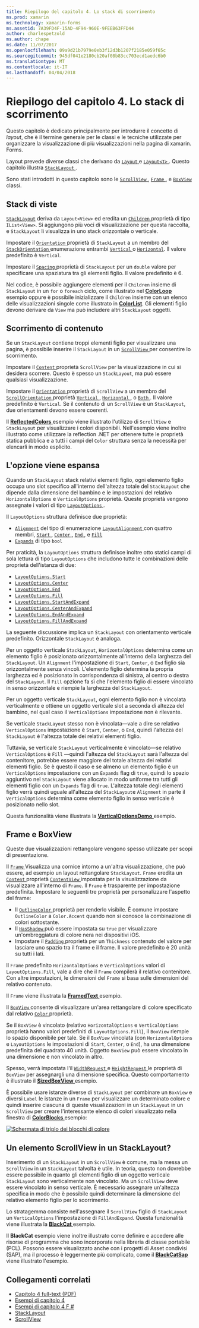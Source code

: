 ```yaml
---
title: Riepilogo del capitolo 4. Lo stack di scorrimento
ms.prod: xamarin
ms.technology: xamarin-forms
ms.assetid: 7A39FD4F-15AD-4F94-960E-9FEEB63FFD44
author: charlespetzold
ms.author: chape
ms.date: 11/07/2017
ms.openlocfilehash: 09a9d21b7979e0eb3f12d3b1207f2185e059f65c
ms.sourcegitcommit: 945df041e2180cb20af08b83cc703ecd1aedc6b0
ms.translationtype: MT
ms.contentlocale: it-IT
ms.lasthandoff: 04/04/2018
---
```

# <a name="summary-of-chapter-4-scrolling-the-stack"></a>Riepilogo del capitolo 4. Lo stack di scorrimento

Questo capitolo è dedicato principalmente per introdurre il concetto di *layout*, che è il termine generale per le classi e le tecniche utilizzate per organizzare la visualizzazione di più visualizzazioni nella pagina di xamarin. Forms.

Layout prevede diverse classi che derivano da [ `Layout` ](https://developer.xamarin.com/api/type/Xamarin.Forms.Layout/) e [ `Layout<T>` ](https://developer.xamarin.com/api/type/Xamarin.Forms.Layout%3CT%3E/). Questo capitolo illustra [ `StackLayout` ](https://developer.xamarin.com/api/type/Xamarin.Forms.StackLayout/).

Sono stati introdotti in questo capitolo sono le [ `ScrollView` ](https://developer.xamarin.com/api/type/Xamarin.Forms.ScrollView/), [ `Frame` ](https://developer.xamarin.com/api/type/Xamarin.Forms.Frame/), e [ `BoxView` ](https://developer.xamarin.com/api/type/Xamarin.Forms.BoxView/) classi.

## <a name="stacks-of-views"></a>Stack di viste

[`StackLayout`](https://developer.xamarin.com/api/type/Xamarin.Forms.StackLayout/) deriva da `Layout<View>` ed eredita un [ `Children` ](https://developer.xamarin.com/api/type/Xamarin.Forms.Layout%3CT%3E/) proprietà di tipo `IList<View>`. Si aggiungono più voci di visualizzazione per questa raccolta, e `StackLayout` li visualizza in uno stack orizzontale o verticale.

Impostare il [ `Orientation` ](https://developer.xamarin.com/api/property/Xamarin.Forms.StackLayout.Orientation/) proprietà di `StackLayout` a un membro del [ `StackOrientation` ](https://developer.xamarin.com/api/type/Xamarin.Forms.StackOrientation/) enumerazione entrambi [ `Vertical` ](https://developer.xamarin.com/api/field/Xamarin.Forms.StackOrientation.Vertical/) o [ `Horizontal`](https://developer.xamarin.com/api/field/Xamarin.Forms.StackOrientation.Horizontal/). Il valore predefinito è `Vertical`.

Impostare il [ `Spacing` ](https://developer.xamarin.com/api/property/Xamarin.Forms.StackLayout.Spacing/) proprietà di `StackLayout` per un `double` valore per specificare una spaziatura tra gli elementi figlio. Il valore predefinito è 6.

Nel codice, è possibile aggiungere elementi per il `Children` insieme di `StackLayout` in un `for` o `foreach` ciclo, come illustrato nel [ **ColorLoop** ](https://github.com/xamarin/xamarin-forms-book-samples/tree/master/Chapter04/ColorLoop) esempio oppure è possibile inizializzare il `Children` insieme con un elenco delle visualizzazioni singole come illustrato in [ **ColorList**](https://github.com/xamarin/xamarin-forms-book-samples/tree/master/Chapter04/ColorList). Gli elementi figlio devono derivare da `View` ma può includere altri `StackLayout` oggetti.

## <a name="scrolling-content"></a>Scorrimento di contenuto

Se un `StackLayout` contiene troppi elementi figlio per visualizzare una pagina, è possibile inserire il `StackLayout` in un [ `ScrollView` ](https://developer.xamarin.com/api/type/Xamarin.Forms.ScrollView/) per consentire lo scorrimento.

Impostare il [ `Content` ](https://developer.xamarin.com/api/property/Xamarin.Forms.ScrollView.Content/) proprietà `ScrollView` per la visualizzazione in cui si desidera scorrere. Questo è spesso un `StackLayout`, ma può essere qualsiasi visualizzazione.

Impostare il [ `Orientation` ](https://developer.xamarin.com/api/property/Xamarin.Forms.ScrollView.Orientation/) proprietà di `ScrollView` a un membro del [ `ScrollOrientation` ](https://developer.xamarin.com/api/type/Xamarin.Forms.ScrollOrientation/) proprietà [ `Vertical` ](https://developer.xamarin.com/api/field/Xamarin.Forms.ScrollOrientation.Vertical/), [ `Horizontal` ](https://developer.xamarin.com/api/field/Xamarin.Forms.ScrollOrientation.Horizontal/), o [ `Both` ](https://developer.xamarin.com/api/field/Xamarin.Forms.ScrollOrientation.Both/). Il valore predefinito è `Vertical`. Se il contenuto di un `ScrollView` è un `StackLayout`, due orientamenti devono essere coerenti.

Il [ **ReflectedColors** ](https://github.com/xamarin/xamarin-forms-book-samples/tree/master/Chapter04/ReflectedColors) esempio viene illustrato l'utilizzo di `ScrollView` e `StackLayout` per visualizzare i colori disponibili. Nell'esempio viene inoltre illustrato come utilizzare la reflection .NET per ottenere tutte le proprietà statica pubblica e a tutti i campi del `Color` struttura senza la necessità per elencarli in modo esplicito.

## <a name="the-expands-option"></a>L'opzione viene espansa

Quando un `StackLayout` stack relativi elementi figlio, ogni elemento figlio occupa uno slot specifico all'interno dell'altezza totale del `StackLayout` che dipende dalla dimensione del bambino e le impostazioni del relativo `HorizontalOptions` e `VerticalOptions` proprietà. Queste proprietà vengono assegnate i valori di tipo [ `LayoutOptions` ](http://developer.xamstage.com/api/type/Xamarin.Forms.LayoutOptions/).

Il `LayoutOptions` struttura definisce due proprietà:

- [`Alignment`](https://developer.xamarin.com/api/property/Xamarin.Forms.LayoutOptions.Alignment/) del tipo di enumerazione [ `LayoutAlignment` ](https://developer.xamarin.com/api/type/Xamarin.Forms.LayoutAlignment/) con quattro membri, [ `Start` ](https://developer.xamarin.com/api/field/Xamarin.Forms.LayoutAlignment.Start/), [ `Center` ](https://developer.xamarin.com/api/field/Xamarin.Forms.LayoutAlignment.Center/), [ `End` ](https://developer.xamarin.com/api/field/Xamarin.Forms.LayoutAlignment.End/), e [`Fill`](https://developer.xamarin.com/api/field/Xamarin.Forms.LayoutAlignment.Fill/)
- [`Expands`](https://developer.xamarin.com/api/property/Xamarin.Forms.LayoutOptions.Expands/) di tipo `bool`

Per praticità, la `LayoutOptions` struttura definisce inoltre otto statici campi di sola lettura di tipo `LayoutOptions` che includono tutte le combinazioni delle proprietà dell'istanza di due:

- [`LayoutOptions.Start`](https://developer.xamarin.com/api/field/Xamarin.Forms.LayoutOptions.Start/)
- [`LayoutOptions.Center`](https://developer.xamarin.com/api/field/Xamarin.Forms.LayoutOptions.Center/)
- [`LayoutOptions.End`](https://developer.xamarin.com/api/field/Xamarin.Forms.LayoutOptions.End/)
- [`LayoutOptions.Fill`](https://developer.xamarin.com/api/field/Xamarin.Forms.LayoutOptions.Fill/)
- [`LayoutOptions.StartAndExpand`](https://developer.xamarin.com/api/field/Xamarin.Forms.LayoutOptions.StartAndExpand/)
- [`LayoutOptions.CenterAndExpand`](https://developer.xamarin.com/api/field/Xamarin.Forms.LayoutOptions.CenterAndExpand/)
- [`LayoutOptions.EndAndExpand`](https://developer.xamarin.com/api/field/Xamarin.Forms.LayoutOptions.EndAndExpand/)
- [`LayoutOptions.FillAndExpand`](https://developer.xamarin.com/api/field/Xamarin.Forms.LayoutOptions.FillAndExpand/)

La seguente discussione implica un `StackLayout` con orientamento verticale predefinito. Orizzontale `StackLayout` è analoga.

Per un oggetto verticale `StackLayout`, `HorizontalOptions` determina come un elemento figlio è posizionato orizzontalmente all'interno della larghezza del `StackLayout`. Un `Alignment` l'impostazione di `Start`, `Center`, o `End` figlio sia orizzontalmente senza vincoli. L'elemento figlio determina la propria larghezza ed è posizionato in corrispondenza di sinistra, al centro o destra del `StackLayout`. Il `Fill` opzione fa sì che l'elemento figlio di essere vincolato in senso orizzontale e riempie la larghezza del `StackLayout`.

Per un oggetto verticale `StackLayout`, ogni elemento figlio non è vincolata verticalmente e ottiene un oggetto verticale slot a seconda di altezza del bambino, nel qual caso il `VerticalOptions` impostazione non è rilevante.

Se verticale `StackLayout` stesso non è vincolata&mdash;vale a dire se relativo `VerticalOptions` impostazione è `Start`, `Center`, o `End`, quindi l'altezza del `StackLayout` è l'altezza totale dei relativi elementi figlio.

Tuttavia, se verticale `StackLayout` verticalmente è vincolato&mdash;se relativo `VerticalOptions` è `Fill` &mdash;quindi l'altezza del `StackLayout` sarà l'altezza del contenitore, potrebbe essere maggiore del totale altezza dei relativi elementi figlio. Se è questo il caso e se almeno un elemento figlio è un `VerticalOptions` impostazione con un `Expands` flag di `true`, quindi lo spazio aggiuntivo nel `StackLayout` viene allocato in modo uniforme tra tutti gli elementi figlio con un `Expands` flag di `true`. L'altezza totale degli elementi figlio verrà quindi uguale all'altezza del `StackLayout`e `Alignment` in parte il `VerticalOptions` determina come elemento figlio in senso verticale è posizionato nello slot.

Questa funzionalità viene illustrata la [ **VerticalOptionsDemo** ](https://github.com/xamarin/xamarin-forms-book-samples/tree/master/Chapter04/VerticalOptionsDemo) esempio.

## <a name="frame-and-boxview"></a>Frame e BoxView

Queste due visualizzazioni rettangolare vengono spesso utilizzate per scopi di presentazione.

Il [ `Frame` ](https://developer.xamarin.com/api/type/Xamarin.Forms.Frame/) Visualizza una cornice intorno a un'altra visualizzazione, che può essere, ad esempio un layout rettangolare `StackLayout`. `Frame` eredita un [ `Content` ](https://developer.xamarin.com/api/property/Xamarin.Forms.ContentView.Content/) proprietà [ `ContentView` ](https://developer.xamarin.com/api/type/Xamarin.Forms.ContentView/) impostata per la visualizzazione da visualizzare all'interno di `Frame`. Il `Frame` è trasparente per impostazione predefinita. Impostare le seguenti tre proprietà per personalizzare l'aspetto del frame:

- Il [ `OutlineColor` ](https://developer.xamarin.com/api/property/Xamarin.Forms.Frame.OutlineColor/) proprietà per renderlo visibile. È comune impostare `OutlineColor` a `Color.Accent` quando non si conosce la combinazione di colori sottostante.
- Il [ `HasShadow` ](https://developer.xamarin.com/api/property/Xamarin.Forms.Frame.HasShadow/) può essere impostata su `true` per visualizzare un'ombreggiatura di colore nera nei dispositivi iOS.
- Impostare il [ `Padding` ](https://developer.xamarin.com/api/property/Xamarin.Forms.Layout.Padding/) proprietà per un `Thickness` contenuto del valore per lasciare uno spazio tra il frame e il frame. Il valore predefinito è 20 unità su tutti i lati.

Il `Frame` predefinito `HorizontalOptions` e `VerticalOptions` valori di `LayoutOptions.Fill`, vale a dire che il `Frame` compilerà il relativo contenitore. Con altre impostazioni, le dimensioni del `Frame` si basa sulle dimensioni del relativo contenuto.

Il `Frame` viene illustrata la [ **FramedText** ](https://github.com/xamarin/xamarin-forms-book-samples/tree/master/Chapter04/FramedText) esempio.

Il [ `BoxView` ](https://developer.xamarin.com/api/type/Xamarin.Forms.BoxView/) consente di visualizzare un'area rettangolare di colore specificato dal relativo [ `Color` ](https://developer.xamarin.com/api/property/Xamarin.Forms.BoxView.Color/) proprietà.

Se il `BoxView` è vincolato (relativo `HorizontalOptions` e `VerticalOptions` proprietà hanno valori predefiniti di `LayoutOptions.Fill`), il `BoxView` riempie lo spazio disponibile per tale. Se il `BoxView` vincolata (con `HorizontalOptions` e `LayoutOptions` le impostazioni di `Start`, `Center`, o `End`), ha una dimensione predefinita del quadrato 40 unità. Oggetto `BoxView` può essere vincolato in una dimensione e non vincolato in altro.

Spesso, verrà impostata l'il [ `WidthRequest` ](https://developer.xamarin.com/api/property/Xamarin.Forms.VisualElement.WidthRequest/) e [ `HeightRequest` ](https://developer.xamarin.com/api/property/Xamarin.Forms.VisualElement.HeightRequest/) le proprietà di `BoxView` per assegnargli una dimensione specifica. Questo comportamento è illustrato il [ **SizedBoxView** ](https://github.com/xamarin/xamarin-forms-book-samples/tree/master/Chapter04/SizedBoxView) esempio.

È possibile usare istanze diverse di `StackLayout` per combinare un `BoxView` e diversi `Label` le istanze in un `Frame` per visualizzare un determinato colore e quindi inserire ciascuna di queste visualizzazioni in un `StackLayout` in un `ScrollView` per creare l'interessante elenco di colori visualizzato nella finestra di [ **ColorBlocks** ](https://github.com/xamarin/xamarin-forms-book-samples/tree/master/Chapter04/ColorBlocks) esempio:

[![Schermata di triplo dei blocchi di colore](images/ch04fg11-small.png "elenco di colori")](images/ch04fg11-large.png#lightbox "elenco di colori")

## <a name="a-scrollview-in-a-stacklayout"></a>Un elemento ScrollView in un StackLayout?

Inserimento di un `StackLayout` in un `ScrollView` è comune, ma la messa un `ScrollView` in un `StackLayout` talvolta è utile. In teoria, questo non dovrebbe essere possibile in quanto gli elementi figlio di un oggetto verticale `StackLayout` sono verticalmente non vincolato. Ma un `ScrollView` deve essere vincolato in senso verticale. È necessario assegnare un'altezza specifica in modo che è possibile quindi determinare la dimensione del relativo elemento figlio per lo scorrimento.

Lo stratagemma consiste nell'assegnare il `ScrollView` figlio di `StackLayout` un `VerticalOptions` l'impostazione di `FillAndExpand`. Questa funzionalità viene illustrata la [ **BlackCat** ](https://github.com/xamarin/xamarin-forms-book-samples/tree/master/Chapter04/BlackCat) esempio.

Il **BlackCat** esempio viene inoltre illustrato come definire e accedere alle risorse di programma che sono incorporate nella libreria di classe portabile (PCL). Possono essere visualizzato anche con i progetti di Asset condivisi (SAP), ma il processo è leggermente più complicato, come il [ **BlackCatSap** ](https://github.com/xamarin/xamarin-forms-book-samples/tree/master/Chapter04/BlackCatSap) viene illustrato l'esempio.



## <a name="related-links"></a>Collegamenti correlati

- [Capitolo 4 full-text (PDF)](https://download.xamarin.com/developer/xamarin-forms-book/XamarinFormsBook-Ch04-Apr2016.pdf)
- [Esempi di capitolo 4](https://github.com/xamarin/xamarin-forms-book-samples/tree/master/Chapter04)
- [Esempi di capitolo 4 F #](https://github.com/xamarin/xamarin-forms-book-samples/tree/master/Chapter04/FS)
- [StackLayout](~/xamarin-forms/user-interface/layouts/stack-layout.md)
- [ScrollView](~/xamarin-forms/user-interface/layouts/scroll-view.md)
